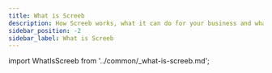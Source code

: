 ```yaml
---
title: What is Screeb
description: How Screeb works, what it can do for your business and what makes it different to other solutions.
sidebar_position: -2
sidebar_label: What is Screeb
---
```


import WhatIsScreeb from '../common/_what-is-screeb.md';


<WhatIsScreeb components={props.components} />